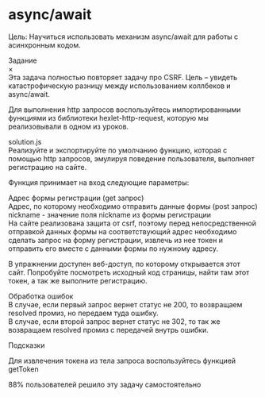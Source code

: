 # async/await

Цель: Научиться использовать механизм async/await для работы с асинхронным кодом.


Задание<br/>
×<br/>
Эта задача полностью повторяет задачу про CSRF. Цель – увидеть катастрофическую разницу между использованием коллбеков и async/await.

Для выполнения http запросов воспользуйтесь импортированными функциями из библиотеки hexlet-http-request, которую мы реализовывали в одном из уроков.

solution.js<br/>
Реализуйте и экспортируйте по умолчанию функцию, которая с помощью http запросов, эмулируя поведение пользователя, выполняет регистрацию на сайте.

Функция принимает на вход следующие параметры:

Адрес формы регистрации (get запрос)<br/>
Адрес, по которому необходимо отправить данные формы (post запрос)<br/>
nickname - значение поля nickname из формы регистрации<br/>
На сайте реализована защита от csrf, поэтому перед непосредственной отправкой данных формы на соответствующий адрес необходимо сделать запрос на форму регистрации, извлечь из нее токен и отправить его вместе с данными формы по нужному адресу.

В упражнении доступен веб-доступ, по которому открывается этот сайт. Попробуйте посмотреть исходный код страницы, найти там этот токен, а так же выполните регистрацию.

Обработка ошибок<br/>
В случае, если первый запрос вернет статус не 200, то возвращаем resolved промиз, но передаем туда ошибку.<br/>
В случае, если второй запрос вернет статус не 302, то так же возвращаем resolved промиз с передачей внутрь ошибки.

Подсказки

Для извлечения токена из тела запроса воспользуйтесь функцией getToken

88% пользователей решило эту задачу самостоятельно